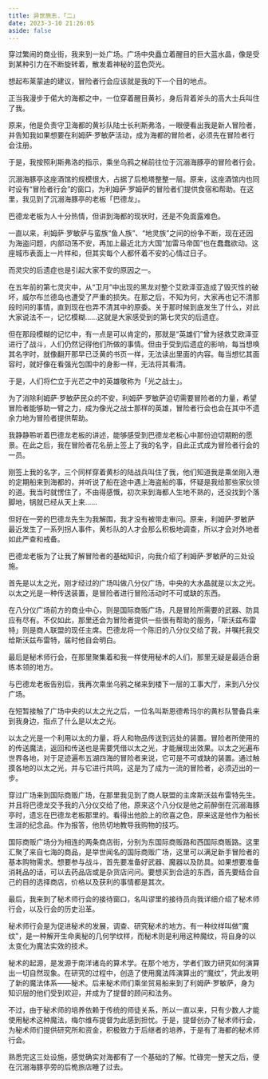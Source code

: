 ```yaml
---
title: 异世旅志.「二」
date: 2023-3-10 21:26:05
aside: false
---
```


穿过繁闹的商业街，我来到一处广场。广场中央矗立着醒目的巨大蓝水晶，像是受到某种引力在不断旋转着，散发着神秘的蓝色荧光。

想起布莱蒙迪的建议，冒险者行会应该就是我的下一个目的地点。

正当我漫步于偌大的海都之中，一位穿着醒目黄衫，身后背着斧头的高大士兵叫住了我。

原来，他是负责守卫海都的黄衫队陆士长利斯弗洛，一眼便看出我是新人冒险者，并告知我如果想要在利姆萨·罗敏萨活动，成为海都的冒险者，必须先在冒险者行会注册。

于是，我按照利斯弗洛的指示，乘坐乌鸦之梯前往位于沉溺海豚亭的冒险者行会。

沉溺海豚亭这座酒馆的规模很大，占据了后桅塔整整一层。原来，这座酒馆内也同时设有“冒险者行会”的窗口，为利姆萨·罗姆萨的冒险者们提供食宿和帮助。在这里，我见到了沉溺海豚亭的老板「巴德龙」。

巴德龙老板为人十分热情，但讲到海都的现状时，还是不免面露难色。

一直以来，利姆萨·罗敏萨与蛮族“鱼人族”、“地灵族”之间的纷争不断，现在还因为海盗问题，内部动荡不安，再加上最近北方大国“加雷马帝国”也在蠢蠢欲动。这座城市表面上一片样和，但其实每个人都怀着不安的心情过日子。

而灵灾的后遗症也是引起大家不安的原因之一。

在五年前的第七灵灾中，从“卫月”中出现的黑龙对整个艾欧泽亚造成了毁灭性的破坏，威尔布兰德岛也遭受了严重的损失。在那之后，不知为何，大家再也记不清那段时间的事情，直到现在也弄不清其中的原委。关于那时候到底发生了什么，对此大家说法不一，记忆模糊……这就是大家感受到的第七灵灾的后遗症。

但在那段模糊的记忆中，有一点是可以肯定的，那就是“英雄们”曾为拯救艾欧泽亚进行了战斗，人们仍然记得他们所做的事情。但由于受到后遗症的影响，每当想唤其名字时，就像翻开那早已泛黄的书页一样，无法读出里面的内容。每当想忆其面容时，就好像在看强光包围中的身影一样，无法将其看清。

于是，人们将伫立于光芒之中的英雄敬称为「光之战士」。

为了消除利姆萨·罗敏萨民众的不安，利姆萨·罗敏萨迫切需要冒险者的力量，希望冒险者能够助一臂之力，成为像光之战士那样的英雄，冒险者行会也会在其中不遗余力地为冒险者提供帮助。

我静静聆听着巴德龙老板的讲述，能够感受到巴德龙老板心中那份迫切期盼的愿景。在此之后，我在冒险者花名册上签上了我的名字，自此正式成为冒险者行会的一员。

刚签上我的名字，三个同样穿着黄杉的陆战兵叫住了我，他们知道我是乘坐刚入港的定期船来到海都的，并听说了船在途中遇上海盗船的事，怀疑是我给那些家伙领的道。我当时就愣住了，不由得感慨，初次来到海都人生地不熟的，还没找到个落脚地，锅就已经从天上来……

但好在一旁的巴德龙先生为我解围，我才没有被带走审问。原来，利姆萨·罗敏萨最近发生了一系列拐人事件，黄杉队的人才会那么积极地调查，所以才会对外地者如此严查和戒备。

巴德龙老板为了让我了解冒险者的基础知识，向我介绍了利姆萨·罗敏萨的三处设施。

首先是以太之光，刚才经过的广场叫做八分仪广场，中央的大水晶就是以太之光。以太之光是一种传送装置，是冒险者进行冒险活动时不可或缺的东西。

在八分仪广场前方的商业中心，则是国际商贩广场，凡是冒险所需要的武器、防具应有尽有。不仅如此，那里还会为冒险者提供一些很有帮助的服务，「斯沃兹布雷特」则是商人联盟的现任主席。巴德龙将一个陈旧的八分仪交给了我，并嘱托我交给斯沃兹布雷特，届时他自会明白。

最后是秘术师行会，在那里聚集着和我一样使用秘术的人们，那里无疑是最适合磨练本领的地方。

与巴德龙老板告别后，我再次乘坐乌鸦之梯来到楼下一层的工事大厅，来到八分仪广场。

在短暂接触了广场中央的以太之光之后，一位名叫斯恩德希玛尔的黄杉队警备兵来到我身边，指点了什么是以太之光。

以太之光是一个利用以太的力量，将人和物品传送到远处的装置。冒险者所使用的的传送魔法，返回和传送也是需要凭借以太之光，才能展现出效果。以太之光遍布世界各地，对于足迹遍布五湖四海的冒险者来说，它可是不可或缺的装置。通过触摸各地的以太之光，并与它进行共鸣，这是为了成为一流的冒险者，必须迈出的一步。

穿过广场来到国际商贩广场，在那里我见到了商人联盟的主席斯沃兹布雷特先生。并且将巴德龙交予我的八分仪交给了他，原来这个八分仪是他之前醉倒在沉溺海豚亭时，遗忘在巴德龙老板那里的。看得出他脸上的欣喜之色，原来这是他作为船长生涯的纪念品。作为报答，他热切地教导我购物的技巧。

国际商贩广场分为相连的两条商店街，分别为东国际商贩路和西国际商贩路。这里汇聚了来自七海的商品，是举世闻名的国际商贩广场，这里可以满足新手冒险者的基本购物需求。想要参与战斗，首先要准备好武器、魔器以及防具。如果想要准备消耗品的话，可以去药品店或是杂货店问问。要想买到合适的东西，首先要结合自己的目的选择商店，价格以及获利的事情都是其次。

最后，我来到了秘术师行会的接待窗口，名叫谬里的接待员向我详细介绍了秘术师行会，以及行会的历史沿革。

秘术师行会是为促进秘术的发展，调查、研究秘术的地方。有一种纹样叫做"魔纹"，是一种解开生命奥秘的几何学纹样，而秘术则是利用这种魔纹，将自身的以太变化为魔法实效的技术。

秘术的起源，是发源于南洋诸岛的算术学。在那个地方，学者们致力研究如何演算出一切自然现象。在研究的过程中，创造了使用魔法阵演算出的“魔纹”，凭此发明了新的魔法体系——秘术。后来秘术师们乘坐贸易船来到了利姆萨·罗敏萨，身为知识层的他们受到欢迎，并成为了提督的顾问和法务。

不过，由于秘术师的培养依赖于传统的师徒关系，所以一直以来，只有少数人才能使用秘术这种魔法，梅尔维布提督为此感到担忧。于是，提督创办了秘术师行会，为秘术师们提供研究所和资金，积极致力于后继者的培养，于是有了海都的秘术师行会。

熟悉完这三处设施，感觉确实对海都有了一个基础的了解。忙碌完一整天之后，便在沉溺海豚亭旁的后桅旅店睡了过去。


